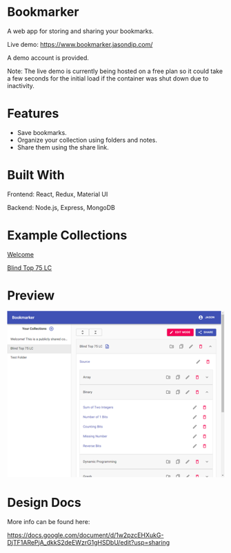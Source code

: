 # Bookmarker

A web app for storing and sharing your bookmarks.

Live demo: https://www.bookmarker.jasondip.com/

A demo account is provided.

Note: The live demo is currently being hosted on a free plan so it could take a few seconds for the initial load if the container was shut down due to inactivity.

# Features

-   Save bookmarks.
-   Organize your collection using folders and notes.
-   Share them using the share link.

# Built With

Frontend: React, Redux, Material UI

Backend: Node.js, Express, MongoDB

# Example Collections

[Welcome](https://www.bookmarker.jasondip.com/share/5ee042cdabff530017a58844)

[Blind Top 75 LC](https://www.bookmarker.jasondip.com/share/5ee08f0058149d00174ef1dc)

# Preview

<img src="preview.png"/>

# Design Docs

More info can be found here:

https://docs.google.com/document/d/1w2pzcEHXukG-DjTF1ARePjA_dkkS2deEWzrG1gHSDbU/edit?usp=sharing
